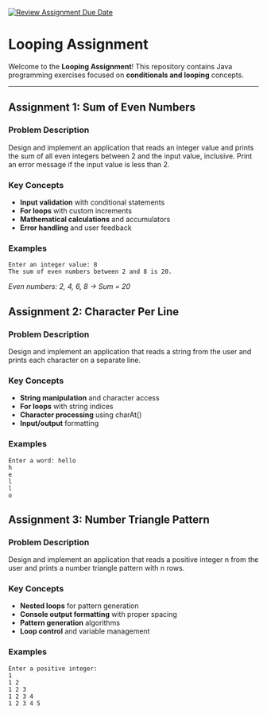 [![Review Assignment Due Date](https://classroom.github.com/assets/deadline-readme-button-22041afd0340ce965d47ae6ef1cefeee28c7c493a6346c4f15d667ab976d596c.svg)](https://classroom.github.com/a/U6yjQy0O)
# Looping Assignment

Welcome to the **Looping Assignment**! This repository contains Java programming exercises focused on **conditionals and looping** concepts.

---

## Assignment 1: Sum of Even Numbers

### Problem Description
Design and implement an application that reads an integer value and prints the sum of all even integers between 2 and the input value, inclusive. Print an error message if the input value is less than 2.

### Key Concepts
- **Input validation** with conditional statements
- **For loops** with custom increments
- **Mathematical calculations** and accumulators
- **Error handling** and user feedback

### Examples
```
Enter an integer value: 8
The sum of even numbers between 2 and 8 is 20.
```
*Even numbers: 2, 4, 6, 8 → Sum = 20*


## Assignment 2: Character Per Line

### Problem Description
Design and implement an application that reads a string from the user and prints each character on a separate line.

### Key Concepts
- **String manipulation** and character access
- **For loops** with string indices
- **Character processing** using charAt()
- **Input/output** formatting

### Examples
```
Enter a word: hello
h
e
l
l
o
```

## Assignment 3: Number Triangle Pattern

### Problem Description
Design and implement an application that reads a positive integer n from the user and prints a number triangle pattern with n rows.

### Key Concepts
- **Nested loops** for pattern generation
- **Console output formatting** with proper spacing
- **Pattern generation** algorithms
- **Loop control** and variable management

### Examples
```
Enter a positive integer: 
1
1 2
1 2 3
1 2 3 4
1 2 3 4 5
```

